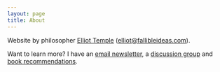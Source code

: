 ```yaml
---
layout: page
title: About
---
```


Website by philosopher [Elliot Temple](https://elliottemple.com) ([elliot@fallibleideas.com](mailto:elliot@fallibleideas.com)).

Want to learn more? I have an [email newsletter](https://fallibleideas.com/newsletter), a [discussion group](https://fallibleideas.com/discussion-info) and [book recommendations](https://fallibleideas.com/books).